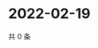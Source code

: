 # 2022-02-19

共 0 条

<!-- BEGIN WEIBO -->
<!-- 最后更新时间 Sat Feb 19 2022 18:14:53 GMT+0800 (China Standard Time) -->

<!-- END WEIBO -->
